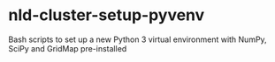 # nld-cluster-setup-pyvenv
Bash scripts to set up a new Python 3 virtual environment with NumPy, SciPy and GridMap pre-installed
